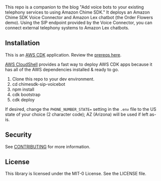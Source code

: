 This repo is a companion to the blog "Add voice bots to your existing telephony services to using Amazon Chime SDK." It deploys an Amazon Chime SDK Voice Connector and Amazon Lex chatbot (the Order Flowers demo). Using the SIP endpoint provided by the Voice Connector, you can connect external telephony systems to Amazon Lex chatbots. 

## Installation
This is an [AWS CDK](https://docs.aws.amazon.com/cdk/v2/guide/home.html) application. Review the [prereqs here](https://docs.aws.amazon.com/cdk/v2/guide/getting_started.html#getting_started_prerequisites). 

[AWS CloudShell](https://docs.aws.amazon.com/cloudshell/latest/userguide/welcome.html) provides a fast way to deploy AWS CDK apps because it has all of the AWS dependencies installed & ready to go. 

1. Clone this repo to your dev environment. 
2. cd chimesdk-sip-voicebot
3. npm install
4. cdk bootstrap
5. cdk deploy 

If desired, change the `PHONE_NUMBER_STATE=` setting in the `.env` file to the US state of your choice (2 character code); AZ (Arizona) will be used if left as-is. 

## Security

See [CONTRIBUTING](CONTRIBUTING.md#security-issue-notifications) for more information.

## License

This library is licensed under the MIT-0 License. See the LICENSE file.

